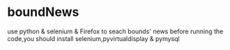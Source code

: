 # boundNews
use python &amp; selenium &amp; Firefox to seach bounds' news
before running the code,you should install selenium,pyvirtualdisplay & pymysql
